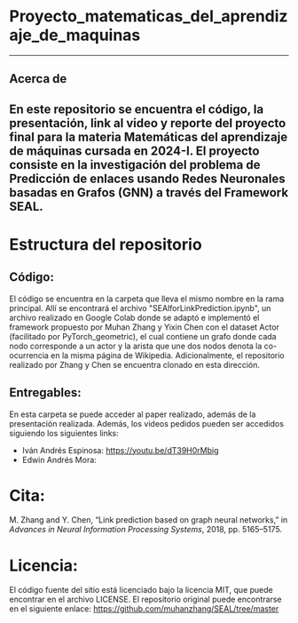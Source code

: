 # Proyecto_matematicas_del_aprendizaje_de_maquinas
---
## Acerca de
En este repositorio se encuentra el código, la presentación, link al video y reporte del proyecto final para la materia Matemáticas del aprendizaje de máquinas cursada en 2024-I. El proyecto consiste en la investigación del problema de Predicción de enlaces usando Redes Neuronales basadas en Grafos (GNN) a través del Framework SEAL.
---
# Estructura del repositorio
## Código:
El código se encuentra en la carpeta que lleva el mismo nombre en la rama principal. Allí se encontrará el archivo "SEAlforLinkPrediction.ipynb", un archivo realizado en Google Colab donde se adaptó e implementó el framework propuesto por Muhan Zhang y Yixin Chen con el dataset Actor (facilitado por PyTorch_geometric), el cual contiene un grafo donde cada nodo corresponde a un actor y la arista que une dos nodos denota la co-ocurrencia en la misma página de Wikipedia.
Adicionalmente, el repositorio realizado por Zhang y Chen se encuentra clonado en esta dirección.

## Entregables:
En esta carpeta se puede acceder al paper realizado, además de la presentación realizada. Además, los videos pedidos pueden ser accedidos siguiendo los siguientes links:
  - Iván Andrés Espinosa: https://youtu.be/dT39H0rMbig
  - Edwin Andrés Mora:

# Cita:
M. Zhang and Y. Chen, “Link prediction based on graph neural networks,”
in *Advances in Neural Information Processing Systems*, 2018, pp. 5165–5175.

# Licencia:
El código fuente del sitio está licenciado bajo la licencia MIT, que puede encontrar en el archivo LICENSE.
El repositorio original puede encontrarse en el siguiente enlace: https://github.com/muhanzhang/SEAL/tree/master
